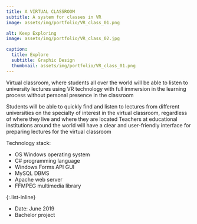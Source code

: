 ```yaml
---
title: A VIRTUAL CLASSROOM
subtitle: A system for classes in VR
image: assets/img/portfolio/VR_class_01.png

alt: Keep Exploring
image: assets/img/portfolio/VR_class_02.jpg

caption:
  title: Explore
  subtitle: Graphic Design
  thumbnail: assets/img/portfolio/VR_class_01.png
---
```

Virtual classroom, where students all over the world will be able to listen to university lectures using VR technology with full immersion in the learning process without personal presence in the classroom

Students will be able to quickly find and listen to lectures from different universities on the specialty of interest in the virtual classroom, regardless of where they live and where they are located
Teachers at educational institutions around the world will have a clear and user-friendly interface for preparing lectures for the virtual classroom

Technology stack:
- OS Windows operating system
- C# programming language
- Windows Forms API GUI
- MySQL DBMS
- Apache web server
- FFMPEG multimedia library

{:.list-inline}
- Date: June 2019
- Bachelor project

